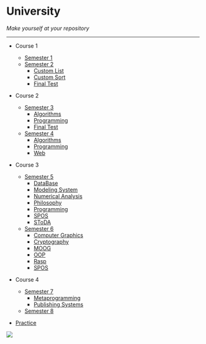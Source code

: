 # University

<i> Make yourself at your repository </i>

<hr>

  * Course 1
    * [Semester 1](https://github.com/chastis/UniversityStuff)
    * [Semester 2](https://github.com/chastis/UniversityStuff/tree/master/Semester_2)
      * [Custom List](https://github.com/chastis/UniversityStuff/tree/master/Semester_2/MyList)
      * [Custom Sort](https://github.com/chastis/UniversityStuff/tree/master/Semester_2/MySort)
      * [Final Test](https://github.com/chastis/UniversityStuff/tree/master/Semester_2/TestOOP2)
  * Course 2
    * [Semester 3](https://github.com/chastis/UniversityStuff/tree/master/Semester_3)
      * [Algorithms](https://github.com/chastis/UniversityStuff/tree/master/Semester_3/Algorithms)
      * [Programming](https://github.com/chastis/UniversityStuff/tree/master/Semester_3/Programming)
      * [Final Test](https://github.com/chastis/UniversityStuff/tree/master/Semester_3/ExamOOP1)
    * [Semester 4](https://github.com/chastis/UniversityStuff/tree/master/Semester_4)
      * [Algorithms](https://github.com/chastis/UniversityStuff/tree/master/Semester_4/Algorithms)
      * [Programming](https://github.com/chastis/UniversityStuff/tree/master/Semester_4/Programming)
      * [Web](https://github.com/chastis/UniversityStuff/tree/master/Semester_4/Web)
  * Course 3
    * [Semester 5](https://github.com/chastis/UniversityStuff/tree/master/Semester_5)
      * [DataBase](https://github.com/chastis/UniversityStuff/tree/master/Semester_5/DataBase)
      * [Modeling System](https://github.com/chastis/UniversityStuff/tree/master/Semester_5/ModelingSystem)
      * [Numerical Analysis](https://github.com/chastis/UniversityStuff/tree/master/Semester_5/NumericalAnalysis)
      * [Philosophy](https://github.com/chastis/UniversityStuff/tree/master/Semester_5/Philosophy)
      * [Programming](https://github.com/chastis/UniversityStuff/tree/master/Semester_5/Programming)
      * [SPOS](https://github.com/chastis/UniversityStuff/tree/master/Semester_5/SPOS)
      * [SToDA](https://github.com/chastis/UniversityStuff/tree/master/Semester_5/SToDA)
    * [Semester 6](https://github.com/chastis/UniversityStuff/tree/master/Semester_6)
      * [Computer Graphics](https://github.com/chastis/UniversityStuff/tree/master/Semester_6/CompGraph)
      * [Сryptography](https://github.com/chastis/UniversityStuff/tree/master/Semester_6/Crypto)
      * [MOOG](https://github.com/chastis/UniversityStuff/tree/master/Semester_6/MOOG)
      * [OOP](https://github.com/chastis/UniversityStuff/tree/master/Semester_6/OOP)
      * [Rasp](https://github.com/chastis/UniversityStuff/tree/master/Semester_6/Rasp)
      * [SPOS](https://github.com/chastis/UniversityStuff/tree/master/Semester_6/SPOS)
  * Course 4
    * [Semester 7](https://github.com/chastis/UniversityStuff/tree/master/Semester_7)
      * [Metaprogramming](https://github.com/chastis/UniversityStuff/tree/master/Semester_7/Metaprogramming)
      * [Publishing Systems](https://github.com/chastis/UniversityStuff/tree/master/Semester_7/PublishingSystems)
    * [Semester 8](https://github.com/chastis/UniversityStuff)

  * [Practice](https://github.com/chastis/UniversityStuff/tree/master/Practice)

![](sheva_quotes.png)